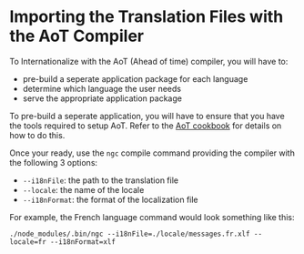 # Importing the Translation Files with the AoT Compiler

To Internationalize with the AoT (Ahead of time) compiler, you will have to:

 * pre-build a seperate application package for each language 
 * determine which language the user needs
 * serve the appropriate application package

To pre-build a seperate application, you will have to ensure that you have the tools required to setup AoT.
Refer to the [AoT cookbook](https://angular.io/docs/ts/latest/cookbook/aot-compiler.html) for details on how to do this.

Once your ready, use the `ngc` compile command providing the compiler with the following 3 options:
* `--i18nFile`: the path to the translation file
* `--locale`: the name of the locale
* `--i18nFormat`: the format of the localization file

For example, the French language command would look something like this:

```
./node_modules/.bin/ngc --i18nFile=./locale/messages.fr.xlf --locale=fr --i18nFormat=xlf
```
